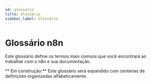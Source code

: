 ```yaml
---
id: glossario
title: Glossário
sidebar_label: Glossário
---
```


#  Glossário n8n

Este glossário define os termos mais comuns que você encontrará ao trabalhar com o n8n e sua documentação.

** Em construção:** Este glossário será expandido com centenas de definições organizadas alfabeticamente.
